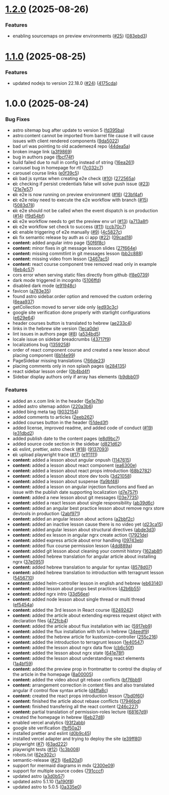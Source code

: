 # [1.2.0](https://github.com/ywarezk/academeez/compare/v1.1.0...v1.2.0) (2025-08-26)


### Features

* enabling sourcemaps on preview environments ([#25](https://github.com/ywarezk/academeez/issues/25)) ([083ebd3](https://github.com/ywarezk/academeez/commit/083ebd396aa678eafff971a316360b6078ec635d))

# [1.1.0](https://github.com/ywarezk/academeez/compare/v1.0.0...v1.1.0) (2025-08-25)


### Features

* updated nodejs to version 22.18.0 ([#24](https://github.com/ywarezk/academeez/issues/24)) ([4175cda](https://github.com/ywarezk/academeez/commit/4175cdaea468e0d3aa2b061cc2079246fe4c9ca1))

# 1.0.0 (2025-08-24)


### Bug Fixes

* astro sitemap bug after update to version 5 ([fd395ba](https://github.com/ywarezk/academeez/commit/fd395ba1a85f02d1d1c65a62379360118102788d))
* astro:content cannot be imported from barrel file cause it will cause issues with client rendered components ([9da5022](https://github.com/ywarezk/academeez/commit/9da5022a241d31eef5716676afe907767b32a9e8))
* bad url was pointing to old academeez4 repo ([44dea5a](https://github.com/ywarezk/academeez/commit/44dea5a4985987ecdea85db6dc1d7e5c500691b4))
* broken image link ([a3f9869](https://github.com/ywarezk/academeez/commit/a3f98695fdd1bde6019647a14f5cf66a7f7787c0))
* bug in authors page ([fbcf74f](https://github.com/ywarezk/academeez/commit/fbcf74f687b20695d3882f9cf2cde1ad632b3bb7))
* build failed due to null in config instead of string ([16ea261](https://github.com/ywarezk/academeez/commit/16ea2611a2f3fab68695a3511a3d23d68b6a2439))
* carousel bug in homepage for rtl ([7c032c7](https://github.com/ywarezk/academeez/commit/7c032c72891a0de81a7db70b383dd96081bf6d6f))
* carousel course links ([e0f39c5](https://github.com/ywarezk/academeez/commit/e0f39c57bd5c3b0026c0c5365b7853a2b5462953))
* **ci:** bad js syntax when creating e2e check ([#10](https://github.com/ywarezk/academeez/issues/10)) ([272565a](https://github.com/ywarezk/academeez/commit/272565a6534fc44150f931bf740148f47b532506))
* **ci:** checking if persist credentials false will solve push issue ([#23](https://github.com/ywarezk/academeez/issues/23)) ([21e7e57](https://github.com/ywarezk/academeez/commit/21e7e57707e75d2b4321ddc80cd12979322f11d0))
* **ci:** e2e is now running on preview environment ([#16](https://github.com/ywarezk/academeez/issues/16)) ([23bf4af](https://github.com/ywarezk/academeez/commit/23bf4af354e78d7f597ad096dcd7f67ba50aa417))
* **ci:** e2e relay need to execute the e2e workflow with branch ([#15](https://github.com/ywarezk/academeez/issues/15)) ([5083d78](https://github.com/ywarezk/academeez/commit/5083d78566ad6222d18335ac1ca7b3e9c1ecbe05))
* **ci:** e2e should not be called when the event dispatch is on production ([#14](https://github.com/ywarezk/academeez/issues/14)) ([f9d54bf](https://github.com/ywarezk/academeez/commit/f9d54bf09f2fee49edd07272746f94300e4d9434))
* **ci:** e2e workflow needs to get the preview env url ([#13](https://github.com/ywarezk/academeez/issues/13)) ([a713a8f](https://github.com/ywarezk/academeez/commit/a713a8f183f85f3b9560dd0b95f2959956859059))
* **ci:** e2e workflow set check to success ([#11](https://github.com/ywarezk/academeez/issues/11)) ([ccb70c7](https://github.com/ywarezk/academeez/commit/ccb70c730da00769b0a368c6a99a627b1f90c6b6))
* **ci:** enable triggering of e2e manually ([#9](https://github.com/ywarezk/academeez/issues/9)) ([4c5827c](https://github.com/ywarezk/academeez/commit/4c5827ce0f82ad3769730d69ce6043f030347bdd))
* **ci:** fix semantic release by auth as ci app ([#22](https://github.com/ywarezk/academeez/issues/22)) ([09cad18](https://github.com/ywarezk/academeez/commit/09cad1890e8629d0fcfddf957ac142bc19a0942b))
* **content:** added angular intro page ([50f6f8c](https://github.com/ywarezk/academeez/commit/50f6f8c867ecb96d5160815d78699e02a6d3ed77))
* **content:** minor fixes in git message lesson slides ([27f664e](https://github.com/ywarezk/academeez/commit/27f664e56e61b5bc9733dc73163f72341545d981))
* **content:** missing commitlint in git messages lesson ([bb2c888](https://github.com/ywarezk/academeez/commit/bb2c88880ffd361a14ecc0430ff302ad6830b209))
* **content:** missing video from lesson ([3467ac5](https://github.com/ywarezk/academeez/commit/3467ac56dc88be8a37326c228615e9bf32e8c9ed))
* **content:** react course component tree removed read only in example ([6eb4c57](https://github.com/ywarezk/academeez/commit/6eb4c577ab8f44905c718ac29f03f0bd8d3e57a5))
* cors error when serving static files directly from github ([f8e0739](https://github.com/ywarezk/academeez/commit/f8e0739d6eb9127a1b90c448300427f43ec74a90))
* dark mode triggered in incognito ([5106ffd](https://github.com/ywarezk/academeez/commit/5106ffd3f9928ddcc4a6c445861d4c6658e28083))
* disabled dark mode ([e91948c](https://github.com/ywarezk/academeez/commit/e91948c7aa807ed4dac2282edc013c9a97756be8))
* favicon ([a783e35](https://github.com/ywarezk/academeez/commit/a783e3531b3e777c4dab5d99f11a6088485a1df3))
* found astro sidebar.order option and removed the custom ordering ([6eaa937](https://github.com/ywarezk/academeez/commit/6eaa937293f7eff0215870a1ad97213fe0c5e33b))
* getCollection moved to server side only ([ed93c3c](https://github.com/ywarezk/academeez/commit/ed93c3cea9633a2935a444a94071666da7a34216))
* google site verification done properly with starlight configurations ([e629e64](https://github.com/ywarezk/academeez/commit/e629e64dbc64cc0c8d4ba5b1e8f4d074818e0896))
* header courses button is translated to hebrew ([ae233c4](https://github.com/ywarezk/academeez/commit/ae233c4076417fad7feff220e6326ed918c6a39b))
* links in the hebrew site version ([1eca0de](https://github.com/ywarezk/academeez/commit/1eca0deeb13f8b7ddf0b3784bcfc29964f685d33))
* lint issues in authors page ([#8](https://github.com/ywarezk/academeez/issues/8)) ([a534bd5](https://github.com/ywarezk/academeez/commit/a534bd5dd395006c80ae5ce408db851770cad7ab))
* locale issue on sidebar breadcrumbs ([43717f9](https://github.com/ywarezk/academeez/commit/43717f987f0f11563c04c95f9ce05f783fbaf2d6))
* localizations bug ([1359258](https://github.com/ywarezk/academeez/commit/13592588aeacdcd09da3a3aeca3cb3cffeef967d))
* order of react component course and created a new lesson about placing component ([6b14e99](https://github.com/ywarezk/academeez/commit/6b14e992c5a82f5dffeaebdd234b1046eb1ddb8e))
* PageSidebar missing translations ([766de23](https://github.com/ywarezk/academeez/commit/766de23b0b8da31b5fcb9613847f27ab40b54d18))
* placing comments only in non splash pages ([e284135](https://github.com/ywarezk/academeez/commit/e284135223e98129037c8d025faed9bc83ef6f57))
* react sidebar lesson order ([0b4bd4f](https://github.com/ywarezk/academeez/commit/0b4bd4f45a25f642cd4731fefd17fb5963d11d85))
* Sidebar display authors only if array has elements ([b9dbb01](https://github.com/ywarezk/academeez/commit/b9dbb01d95caf00c95b0c2ae9254bb07e5fdb35d))


### Features

* added an x.com link in the header ([5e1e7fe](https://github.com/ywarezk/academeez/commit/5e1e7fef57e61cf4fa36ecaad10c0e5104321b33))
* added astro sitemap addon ([220a3b6](https://github.com/ywarezk/academeez/commit/220a3b643dee4c97afa6a569e506ae32685679e1))
* added bing meta tag ([9032154](https://github.com/ywarezk/academeez/commit/9032154c76fa85c160421cc29e1ab6be12f697e7))
* added comments to articles ([2eeb262](https://github.com/ywarezk/academeez/commit/2eeb262b034ee140f0737f1eb5273e623640e7f4))
* added courses button in the header ([51ded3f](https://github.com/ywarezk/academeez/commit/51ded3f0669a9243d1c547cfb1578c7d66ea1b76))
* added license, improved readme, and added code of conduct ([#19](https://github.com/ywarezk/academeez/issues/19)) ([e31dbd2](https://github.com/ywarezk/academeez/commit/e31dbd2f3bd3a5c185f9a06667503f1b9edfe79e))
* added publish date to the content pages ([e8d9bc7](https://github.com/ywarezk/academeez/commit/e8d9bc72e1cc708fb60302b18708f38e756dea9a))
* added source code section in the sidebar ([d821d62](https://github.com/ywarezk/academeez/commit/d821d62f87345e642b7bef652e5ed879cbfc40d5))
* **ci:** eslint, prettier, astro check ([#18](https://github.com/ywarezk/academeez/issues/18)) ([9137093](https://github.com/ywarezk/academeez/commit/9137093ee336982a5aa9f3790c12953912e129b5))
* **ci:** upload playwright trace ([#17](https://github.com/ywarezk/academeez/issues/17)) ([e1f1111](https://github.com/ywarezk/academeez/commit/e1f111147ce79bcd5c274125cb4bb02636662674))
* **content:** added a lesson about angular onpush ([1147615](https://github.com/ywarezk/academeez/commit/11476156d91a1d999f0c29672541ef61279c114f))
* **content:** added a lesson about react component ([ea6300e](https://github.com/ywarezk/academeez/commit/ea6300e9c363a1bac72171ec9efe643db175d6d8))
* **content:** added a lesson about react props introduction ([68b2782](https://github.com/ywarezk/academeez/commit/68b27825b9e30ff6c2802e35982cfe909f3922b6))
* **content:** added a lesson about store dev tools ([3d21058](https://github.com/ywarezk/academeez/commit/3d21058ca9cd36e502b127d104e835c215bb8430))
* **content:** added a lesson about suspense ([fa9bf48](https://github.com/ywarezk/academeez/commit/fa9bf48f9164df357064de241259a6921b16bbe3))
* **content:** added a lesson on angular injection functions and fixed an issue with the publish date supporting localization ([d7e757f](https://github.com/ywarezk/academeez/commit/d7e757f0f2f2da4da63019be50a5a398e462d35c))
* **content:** added a new lesson about git messages ([03e7735](https://github.com/ywarezk/academeez/commit/03e773577ca10d814b962c4425e7f76b28bdb1ae))
* **content:** added a react lesson about single responsibility ([ab39d6c](https://github.com/ywarezk/academeez/commit/ab39d6caa46afc4317b1b933e5cd4968dffb2021))
* **content:** added an angular best practice lesson about remove ngrx store devtools in production ([2abf971](https://github.com/ywarezk/academeez/commit/2abf9716e0fd6653ced90a80c32acfb882ee643d))
* **content:** added an angular lesson about actions ([a2bbf2c](https://github.com/ywarezk/academeez/commit/a2bbf2c0cf697d1fcca5f1bc352ebe93eeba91b0))
* **content:** added an inactive lesson cause there is no video yet ([d23ca15](https://github.com/ywarezk/academeez/commit/d23ca150bc962e87e585ce7e98b359218f0d07ac))
* **content:** added angular lesson about structural directives ([abde3d3](https://github.com/ywarezk/academeez/commit/abde3d3c0aa773fc6fcce7a483db95831cbc69bf))
* **content:** added ex lesson in angular ngrx create action ([17921de](https://github.com/ywarezk/academeez/commit/17921dee4c3b124671777b87d99e28e7bf5709ec))
* **content:** added express article about error handling ([09743eb](https://github.com/ywarezk/academeez/commit/09743eba630c0d1a6bc28f5946eb8274ba1a6ad8))
* **content:** added flux course permission lesson ([4dd889a](https://github.com/ywarezk/academeez/commit/4dd889a4e7ab38242c78a3e759ce3da41318ce4f))
* **content:** added git lesson about cleaning your commit history ([162ab8f](https://github.com/ywarezk/academeez/commit/162ab8f6e306c66fc3b6298fb8abccfd5822901a))
* **content:** added hebrew translation for angular article about installing ngrx ([37e0951](https://github.com/ywarezk/academeez/commit/37e095179d40355ee962c0f6f85ca2f21c6cfbfc))
* **content:** added hebrew translation to angular for syntax ([8578d07](https://github.com/ywarezk/academeez/commit/8578d079777aeedb4f9c8608003739337ae975eb))
* **content:** added hebrew translation to introduction with terragrunt lesson ([5456710](https://github.com/ywarezk/academeez/commit/54567104971dc6b60de5641a604c4b52e0409a3b))
* **content:** added helm-controller lesson in english and hebrew ([eb63140](https://github.com/ywarezk/academeez/commit/eb631401c41a4689e3e8a7bae79f4883fe34295b))
* **content:** added lesson about props best practices ([42b6b55](https://github.com/ywarezk/academeez/commit/42b6b551db3d6e5e7e3b3068b08674071e7432d0))
* **content:** added ngrx intro ([33d56ee](https://github.com/ywarezk/academeez/commit/33d56eea5df936870dd425c9df330b58250ff3d8))
* **content:** added node lesson about single thread or multi thread ([ef5454a](https://github.com/ywarezk/academeez/commit/ef5454a3334d07a5e52aea917f2b20c05a8f529f))
* **content:** added the 3rd lesson in React course ([6249242](https://github.com/ywarezk/academeez/commit/6249242bd6e57fd919a5c3f99e35097f39c6334d))
* **content:** added the article about extending express request object with declaration files ([472fcb4](https://github.com/ywarezk/academeez/commit/472fcb4c50270d708cfe9c1ef286bd80020f67df))
* **content:** added the article about flux installation with iac ([5917eb9](https://github.com/ywarezk/academeez/commit/5917eb94869d5653f4ccd5d19bb70eb101a63170))
* **content:** added the flux installation with tofu in hebrew ([34eedf9](https://github.com/ywarezk/academeez/commit/34eedf93c352bf4c795303383c8c35c30c20c7af))
* **content:** added the hebrew article for kustomize-controller ([255c216](https://github.com/ywarezk/academeez/commit/255c2161e6446419ecf10cce6307f37793b5bb30))
* **content:** added the introduction to terragrunt lesson ([1e40547](https://github.com/ywarezk/academeez/commit/1e40547702bc7bd01fea1c47b0741baf4ffe3be9))
* **content:** added the lesson about ngrx data flow ([cb6c50f](https://github.com/ywarezk/academeez/commit/cb6c50f285b9a20a1f040fe9b96650359573906c))
* **content:** added the lesson about ngrx state ([641e78f](https://github.com/ywarezk/academeez/commit/641e78f49db37540db4f71317de9553dfbd0220c))
* **content:** added the lesson about understanding react elements ([1a4bf59](https://github.com/ywarezk/academeez/commit/1a4bf598bb3d97235bb3fb58b6aaf5b0e71d86e5))
* **content:** added the preview prop in frontmatter to control the display of the article in the homepage ([8a00005](https://github.com/ywarezk/academeez/commit/8a00005477bc9474c6bbe78876956ac7f42e907b))
* **content:** added the video about git rebase conflicts ([bf76bb9](https://github.com/ywarezk/academeez/commit/bf76bb9cf12c502a7243d2eacb8a3bcbeae33c17))
* **content:** arrangement correction in content files and also translated angular if control flow syntax article ([d4ffa8c](https://github.com/ywarezk/academeez/commit/d4ffa8c48afa1b0b191e9236b4225a6702180300))
* **content:** created the react props introduction lesson ([7bd0f60](https://github.com/ywarezk/academeez/commit/7bd0f6047c26752bb47e1f00e565608f7c5c1535))
* **content:** finished the article about rebase conflicts ([17946bd](https://github.com/ywarezk/academeez/commit/17946bd29dc4a8d67c7ad8b7d127ccd498801fe4))
* **content:** finished transfering all the react content ([246c227](https://github.com/ywarezk/academeez/commit/246c2279ed91c5855ff866b9c2e3820ed9c57f06))
* **content:** partial translation of permission-roles lecture ([68167d9](https://github.com/ywarezk/academeez/commit/68167d97c403a32ddf9b72ecbb07d2e3c1d5fc47))
* created the homepage in hebrew ([6eb27d8](https://github.com/ywarezk/academeez/commit/6eb27d8051eee41f3ccac01a4f02d13feca0be5d))
* enabled vercel analytics ([93f2abb](https://github.com/ywarezk/academeez/commit/93f2abb7c26f14055378e745f363e6bc39b44e7d))
* google site verification ([fbf50a2](https://github.com/ywarezk/academeez/commit/fbf50a2e29bd249f0086f4f0b3e499e9ff925506))
* installed prettier and eslint ([d0b9c45](https://github.com/ywarezk/academeez/commit/d0b9c45f6c5ed9376c783f5cfa5c0ff1ae2366be))
* installed vercel adapter and trying to deploy the site ([e39ff80](https://github.com/ywarezk/academeez/commit/e39ff80c16acee906284072e2a12fdc60f1af8b9))
* playwright ([#7](https://github.com/ywarezk/academeez/issues/7)) ([63ad222](https://github.com/ywarezk/academeez/commit/63ad22207ea09ff55a7b17982d5b7cf43ceec587))
* playwright tests ([#12](https://github.com/ywarezk/academeez/issues/12)) ([1c3b008](https://github.com/ywarezk/academeez/commit/1c3b00805df328634f01b8efd81463c65c59dadb))
* robots.txt ([62e302c](https://github.com/ywarezk/academeez/commit/62e302caf5dfc78d6174d6d295b9e3097c8e43e6))
* semantic-release ([#21](https://github.com/ywarezk/academeez/issues/21)) ([6e820a1](https://github.com/ywarezk/academeez/commit/6e820a134b0b04df3e69d9ad1889d393759f5340))
* support for mermaid diagrams in mdx ([2300e09](https://github.com/ywarezk/academeez/commit/2300e09ec6f650a88c1983bc703fef1c6a8b033d))
* support for multiple source codes ([791cccf](https://github.com/ywarezk/academeez/commit/791cccf550555fb5c1457458544b064fa696d510))
* updated astro ([a3d0b57](https://github.com/ywarezk/academeez/commit/a3d0b575cc16b740e8497a8befda73c42399daa1))
* updated astro 5.1.10 ([1a190f8](https://github.com/ywarezk/academeez/commit/1a190f8c06ab66e2730ef5a818deec70fb83f19e))
* updated astro to 5.0.5 ([0a335e0](https://github.com/ywarezk/academeez/commit/0a335e0adb791b6e8785409a8ad334f4934cab53))
